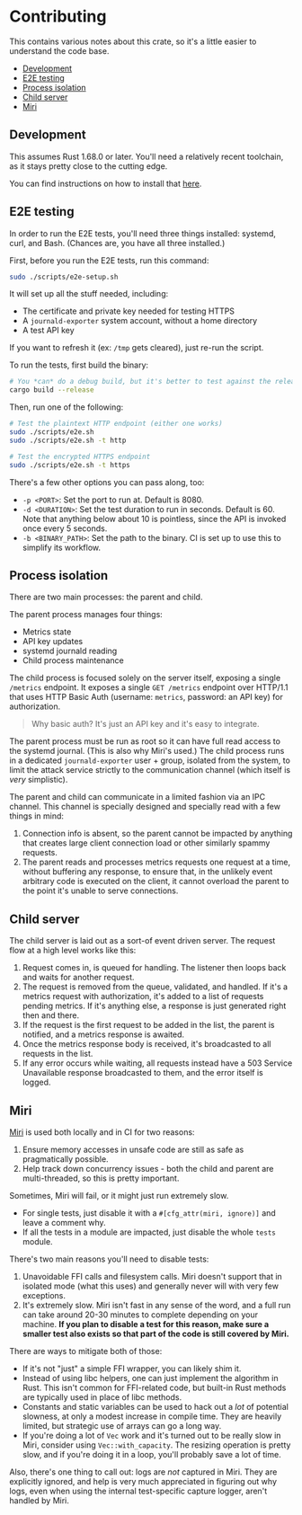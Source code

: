 # Contributing

This contains various notes about this crate, so it's a little easier to understand the code base.

- [Development](#development)
- [E2E testing](#e2e-testing)
- [Process isolation](#process-isolation)
- [Child server](#child-server)
- [Miri](#miri)

## Development

This assumes Rust 1.68.0 or later. You'll need a relatively recent toolchain, as it stays pretty close to the cutting edge.

You can find instructions on how to install that [here](https://www.rust-lang.org/tools/install).

## E2E testing

In order to run the E2E tests, you'll need three things installed: systemd, curl, and Bash. (Chances are, you have all three installed.)

First, before you run the E2E tests, run this command:

```sh
sudo ./scripts/e2e-setup.sh
```

It will set up all the stuff needed, including:

- The certificate and private key needed for testing HTTPS
- A `journald-exporter` system account, without a home directory
- A test API key

If you want to refresh it (ex: `/tmp` gets cleared), just re-run the script.

To run the tests, first build the binary:

```sh
# You *can* do a debug build, but it's better to test against the release build.
cargo build --release
```

Then, run one of the following:

```sh
# Test the plaintext HTTP endpoint (either one works)
sudo ./scripts/e2e.sh
sudo ./scripts/e2e.sh -t http

# Test the encrypted HTTPS endpoint
sudo ./scripts/e2e.sh -t https
```

There's a few other options you can pass along, too:

- `-p <PORT>`: Set the port to run at. Default is 8080.
- `-d <DURATION>`: Set the test duration to run in seconds. Default is 60. Note that anything below about 10 is pointless, since the API is invoked once every 5 seconds.
- `-b <BINARY_PATH>`: Set the path to the binary. CI is set up to use this to simplify its workflow.

## Process isolation

There are two main processes: the parent and child.

The parent process manages four things:

- Metrics state
- API key updates
- systemd journald reading
- Child process maintenance

The child process is focused solely on the server itself, exposing a single `/metrics` endpoint. It exposes a single `GET /metrics` endpoint over HTTP/1.1 that uses HTTP Basic Auth (username: `metrics`, password: an API key) for authorization.

> Why basic auth? It's just an API key and it's easy to integrate.

The parent process must be run as root so it can have full read access to the systemd journal. (This is also why Miri's used.) The child process runs in a dedicated `journald-exporter` user + group, isolated from the system, to limit the attack service strictly to the communication channel (which itself is *very* simplistic).

The parent and child can communicate in a limited fashion via an IPC channel. This channel is specially designed and specially read with a few things in mind:

1. Connection info is absent, so the parent cannot be impacted by anything that creates large client connection load or other similarly spammy requests.
2. The parent reads and processes metrics requests one request at a time, without buffering any response, to ensure that, in the unlikely event arbitrary code is executed on the client, it cannot overload the parent to the point it's unable to serve connections.

## Child server

The child server is laid out as a sort-of event driven server. The request flow at a high level works like this:

1. Request comes in, is queued for handling. The listener then loops back and waits for another request.
2. The request is removed from the queue, validated, and handled. If it's a metrics request with authorization, it's added to a list of requests pending metrics. If it's anything else, a response is just generated right then and there.
3. If the request is the first request to be added in the list, the parent is notified, and a metrics response is awaited.
4. Once the metrics response body is received, it's broadcasted to all requests in the list.
5. If any error occurs while waiting, all requests instead have a 503 Service Unavailable response broadcasted to them, and the error itself is logged.

## Miri

[Miri](https://github.com/rust-lang/miri) is used both locally and in CI for two reasons:

1. Ensure memory accesses in unsafe code are still as safe as pragmatically possible.
2. Help track down concurrency issues - both the child and parent are multi-threaded, so this is pretty important.

Sometimes, Miri will fail, or it might just run extremely slow.

- For single tests, just disable it with a `#[cfg_attr(miri, ignore)]` and leave a comment why.
- If all the tests in a module are impacted, just disable the whole `tests` module.

There's two main reasons you'll need to disable tests:

1. Unavoidable FFI calls and filesystem calls. Miri doesn't support that in isolated mode (what this uses) and generally never will with very few exceptions.
2. It's extremely slow. Miri isn't fast in any sense of the word, and a full run can take around 20-30 minutes to complete depending on your machine. **If you plan to disable a test for this reason, make sure a smaller test also exists so that part of the code is still covered by Miri.**

There are ways to mitigate both of those:

- If it's not "just" a simple FFI wrapper, you can likely shim it.
- Instead of using libc helpers, one can just implement the algorithm in Rust. This isn't common for FFI-related code, but built-in Rust methods are typically used in place of libc methods.
- Constants and static variables can be used to hack out a *lot* of potential slowness, at only a modest increase in compile time. They are heavily limited, but strategic use of arrays can go a long way.
- If you're doing a lot of `Vec` work and it's turned out to be really slow in Miri, consider using `Vec::with_capacity`. The resizing operation is pretty slow, and if you're doing it in a loop, you'll probably save a lot of time.

Also, there's one thing to call out: logs are *not* captured in Miri. They are explicitly ignored, and help is very much appreciated in figuring out why logs, even when using the internal test-specific capture logger, aren't handled by Miri.
